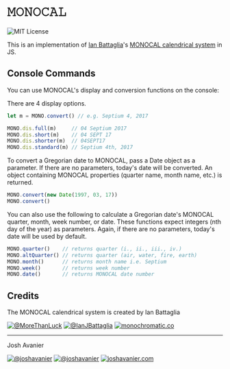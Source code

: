# &#120444;&#120446;&#120445;&#120446;&#120434;&#120432;&#120443;
![MIT License](https://joshavanier.github.io/badges/mit.svg)

This is an implementation of [Ian Battaglia](https://twitter.com/IanJBattaglia)'s [MONOCAL calendrical system](https://monochromatic.co/metachromatic/hub/2017/1/16/monocal-1) in JS.

## Console Commands
You can use MONOCAL's display and conversion functions on the console:

There are 4 display options.

```javascript
let m = MONO.convert() // e.g. Septium 4, 2017

MONO.dis.full(m)     // 04 Septium 2017
MONO.dis.short(m)    // 04 SEPT 17
MONO.dis.shorter(m)  // 04SEPT17
MONO.dis.standard(m) // Septium 4th, 2017
```

To convert a Gregorian date to MONOCAL, pass a Date object as a parameter. If there are no parameters, today's date will be converted. An object containing MONOCAL properties (quarter name, month name, etc.) is returned.

```javascript
MONO.convert(new Date(1997, 03, 17))
MONO.convert()
```

You can also use the following to calculate a Gregorian date's MONOCAL quarter, month, week number, or date. These functions expect integers (nth day of the year) as parameters. Again, if there are no parameters, today's date will be used by default.

```javascript
MONO.quarter()    // returns quarter (i., ii., iii., iv.)
MONO.altQuarter() // returns quarter (air, water, fire, earth)
MONO.month()      // returns month name i.e. Septium
MONO.week()       // returns week number
MONO.date()       // returns MONOCAL date number
```

## Credits
The MONOCAL calendrical system is created by Ian Battaglia

[![@MoreThanLuck](https://joshavanier.github.io/badges/github.svg)](https://github.com/MoreThanLuck)
[![@IanJBattaglia](https://joshavanier.github.io/badges/twitter.svg)](https://twitter.com/IanJBattaglia)
[![monochromatic.co](https://joshavanier.github.io/badges/website.svg)](https://monochromatic.co)

---
Josh Avanier

[![@joshavanier](https://joshavanier.github.io/badges/github.svg)](https://github.com/joshavanier)
[![@joshavanier](https://joshavanier.github.io/badges/twitter.svg)](https://twitter.com/joshavanier)
[![joshavanier.com](https://joshavanier.github.io/badges/website.svg)](https://joshavanier.com)
